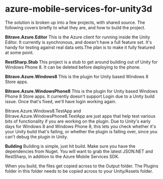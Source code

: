 azure-mobile-services-for-unity3d
=================================

The solution is broken up into a few projects, with shared source.  The following covers briefly to what they are, and how to build the project.

**Bitrave.Azure.Editor**
This is the Azure client for running inside the Unity Editor. It currently is synchronous, and doesn't have a full feature set. It's handy for testing against real data sets.The plan is to make it fully featured at some point.

**RestSharp.Stub**
This project is a stub to get around building out of Unity for Windows Phone 8.  It can be deleted before deploying to the phone.

**Bitrave.Azure.Windows8**
This is the plugin for Unity based Windows 8 Store apps.

**Bitrave.Azure.WindowsPhone8**
This is the plugin for Unity based Windows Phone 8 Store apps.  It currently doesn't support Login due to a Unity build issue.  Once that's fixed, we'll have login working again.

Bitrave.Azure.Windows8.TestApp and Bitrave.Azure.WindowsPhone8.TestApp are just apps that help test various bits of functionality if you are working on the plugin.  Due to Unity's early days for Windows 8 and Windows Phone 8, this lets you check whether it's your Unity build that's failing, or whether the plugin is falling over, since you can't debug the plugin in Unity.

**Building**
Building is simple, just hit build.  Make sure you have the dependencies from Nuget.  You will want to grab the latest JSON.NET and RestSharp, in addition to the Azure Mobile Services SDK.

When you build, the files get copied across to the Output folder.  The Plugins folder in this folder needs to be copied across to your Unity/Assets folder.
